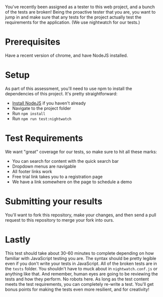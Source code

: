 # 
You've recently been assigned as a tester to this web project, and a bunch of the tests are broken! Being the proactive tester that you are, you want to jump in and make sure that any tests for the project actually test the requirements for the application.
(We use nightwatch for our tests.)

# Prerequisites
Have a recent version of chrome, and have NodeJS installed.

# Setup
As part of this assessment, you'll need to use npm to install the dependencies of this project. It's pretty straightforward:
* [Install NodeJS](https://nodejs.org/en/) if you haven't already
* Navigate to the project folder
* Run `npm install`
* Run `npm run test:nightwatch`

# Test Requirements
We want "great" coverage for our tests, so make sure to hit all these marks:

* You can search for content with the quick search bar
* Dropdown menus are navigable
* All footer links work
* Free trial link takes you to a registration page
* We have a link somewhere on the page to schedule a demo

# Submitting your results
You'll want to fork this repository, make your changes, and then send a pull request to this repository to merge your fork into ours.

# Lastly
This test should take about 30-60 minutes to complete depending on how familiar with JavaScript testing you are. The syntax should be pretty legible even if you don't write your tests in JavaScript. All of the broken tests are in the `tests` folder. You shouldn't have to muck about in `nightwatch.conf.js` or anything like that. And remember, human eyes are going to be reviewing the tests and how they perform. No robots here. As long as the test content meets the test requirements, you can completely re-write a test. You'll get bonus points for making the tests even more resilient, and for creativity!